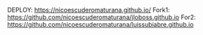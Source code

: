 DEPLOY: https://nicoescuderomaturana.github.io/
Fork1: https://github.com/nicoescuderomaturana/jloboss.github.io
For2: https://github.com/nicoescuderomaturana/luissubiabre.github.io
